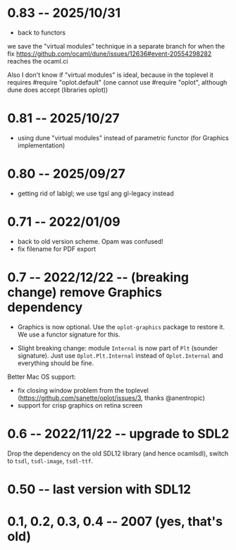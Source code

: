 # 0.83 -- 2025/10/31

* back to functors

we save the "virtual modules" technique in a separate branch for when
the fix https://github.com/ocaml/dune/issues/12636#event-20554298282
reaches the ocaml.ci

Also I don't know if "virtual modules" is ideal, because in the
toplevel it requires #require "oplot.default" (one cannot use #require
"oplot", although dune does accept (libraries oplot))

# 0.81 -- 2025/10/27

* using dune "virtual modules" instead of parametric functor (for Graphics implementation)

# 0.80 -- 2025/09/27

* getting rid of lablgl; we use tgsl ang gl-legacy instead

# 0.71 -- 2022/01/09

* back to old version scheme. Opam was confused!
* fix filename for PDF export

# 0.7 -- 2022/12/22 -- (breaking change) remove Graphics dependency

* Graphics is now optional. Use the `oplot-graphics` package to restore it.
We use a functor signature for this.

* Slight breaking change: module `Internal` is now part of `Plt`
(sounder signature). Just use `Oplot.Plt.Internal` instead of
`Oplot.Internal` and everything should be fine.

Better Mac OS support:
* fix closing window problem from the toplevel
  (https://github.com/sanette/oplot/issues/3, thanks @anentropic)
* support for crisp graphics on retina screen

# 0.6 -- 2022/11/22 -- upgrade to SDL2

Drop the dependency on the old SDL12 library (and hence ocamlsdl),
switch to `tsdl`, `tsdl-image`, `tsdl-ttf`.

# 0.50 -- last version with SDL12

# 0.1, 0.2, 0.3, 0.4 -- 2007 (yes, that's old)
